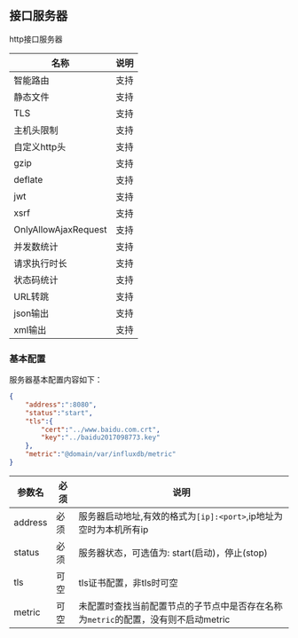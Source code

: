 ## 接口服务器
http接口服务器

|名称|说明|
|------|-------|
|智能路由|支持|
|静态文件|支持|
|TLS|支持|
|主机头限制|支持|
|自定义http头|支持|
|gzip|支持|
|deflate|支持|
|jwt|支持|
|xsrf|支持|
|OnlyAllowAjaxRequest|支持|
|并发数统计|支持|
|请求执行时长|支持|
|状态码统计|支持|
|URL转跳|支持|
|json输出|支持|
|xml输出|支持|
### 基本配置
服务器基本配置内容如下：
```json
{
    "address":":8080",
    "status":"start",
    "tls":{
        "cert":"../www.baidu.com.crt",
        "key":"../baidu2017098773.key"
    },
    "metric":"@domain/var/influxdb/metric"
}
```

|参数名|必须|说明|
|------|-------|------|
|address|必须|服务器启动地址,有效的格式为`[ip]:<port>`,ip地址为空时为本机所有ip|
|status|必须|服务器状态，可选值为: start(启动)，停止(stop)|
|tls|可空|tls证书配置，非tls时可空|
|metric|可空|未配置时查找当前配置节点的子节点中是否存在名称为`metric`的配置，没有则不启动metric|

